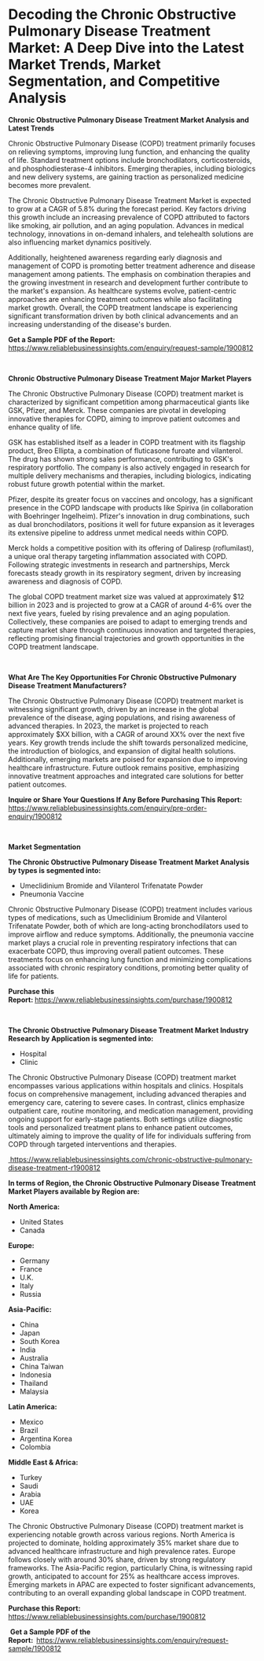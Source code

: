 <p><h1>Decoding the Chronic Obstructive Pulmonary Disease Treatment Market: A Deep Dive into the Latest Market Trends, Market Segmentation, and Competitive Analysis</h1></p><p><strong>Chronic Obstructive Pulmonary Disease Treatment Market Analysis and Latest Trends</strong></p>
<p><p>Chronic Obstructive Pulmonary Disease (COPD) treatment primarily focuses on relieving symptoms, improving lung function, and enhancing the quality of life. Standard treatment options include bronchodilators, corticosteroids, and phosphodiesterase-4 inhibitors. Emerging therapies, including biologics and new delivery systems, are gaining traction as personalized medicine becomes more prevalent.</p><p>The Chronic Obstructive Pulmonary Disease Treatment Market is expected to grow at a CAGR of 5.8% during the forecast period. Key factors driving this growth include an increasing prevalence of COPD attributed to factors like smoking, air pollution, and an aging population. Advances in medical technology, innovations in on-demand inhalers, and telehealth solutions are also influencing market dynamics positively. </p><p>Additionally, heightened awareness regarding early diagnosis and management of COPD is promoting better treatment adherence and disease management among patients. The emphasis on combination therapies and the growing investment in research and development further contribute to the market's expansion. As healthcare systems evolve, patient-centric approaches are enhancing treatment outcomes while also facilitating market growth. Overall, the COPD treatment landscape is experiencing significant transformation driven by both clinical advancements and an increasing understanding of the disease's burden.</p></p>
<p><strong>Get a Sample PDF of the Report:&nbsp;</strong> <a href="https://www.reliablebusinessinsights.com/enquiry/request-sample/1900812?utm_campaign=2950&utm_medium=2&utm_source=Github&utm_content=ia&utm_term=19042025&utm_id=chronic-obstructive-pulmonary-disease-treatment">https://www.reliablebusinessinsights.com/enquiry/request-sample/1900812</a></p>
<p>&nbsp;</p>
<p><strong>Chronic Obstructive Pulmonary Disease Treatment Major Market Players</strong></p>
<p><p>The Chronic Obstructive Pulmonary Disease (COPD) treatment market is characterized by significant competition among pharmaceutical giants like GSK, Pfizer, and Merck. These companies are pivotal in developing innovative therapies for COPD, aiming to improve patient outcomes and enhance quality of life. </p><p>GSK has established itself as a leader in COPD treatment with its flagship product, Breo Ellipta, a combination of fluticasone furoate and vilanterol. The drug has shown strong sales performance, contributing to GSK's respiratory portfolio. The company is also actively engaged in research for multiple delivery mechanisms and therapies, including biologics, indicating robust future growth potential within the market.</p><p>Pfizer, despite its greater focus on vaccines and oncology, has a significant presence in the COPD landscape with products like Spiriva (in collaboration with Boehringer Ingelheim). Pfizer's innovation in drug combinations, such as dual bronchodilators, positions it well for future expansion as it leverages its extensive pipeline to address unmet medical needs within COPD.</p><p>Merck holds a competitive position with its offering of Daliresp (roflumilast), a unique oral therapy targeting inflammation associated with COPD. Following strategic investments in research and partnerships, Merck forecasts steady growth in its respiratory segment, driven by increasing awareness and diagnosis of COPD.</p><p>The global COPD treatment market size was valued at approximately $12 billion in 2023 and is projected to grow at a CAGR of around 4-6% over the next five years, fueled by rising prevalence and an aging population. Collectively, these companies are poised to adapt to emerging trends and capture market share through continuous innovation and targeted therapies, reflecting promising financial trajectories and growth opportunities in the COPD treatment landscape.</p></p>
<p>&nbsp;</p>
<p><strong>What Are The Key Opportunities For Chronic Obstructive Pulmonary Disease Treatment Manufacturers?</strong></p>
<p><p>The Chronic Obstructive Pulmonary Disease (COPD) treatment market is witnessing significant growth, driven by an increase in the global prevalence of the disease, aging populations, and rising awareness of advanced therapies. In 2023, the market is projected to reach approximately $XX billion, with a CAGR of around XX% over the next five years. Key growth trends include the shift towards personalized medicine, the introduction of biologics, and expansion of digital health solutions. Additionally, emerging markets are poised for expansion due to improving healthcare infrastructure. Future outlook remains positive, emphasizing innovative treatment approaches and integrated care solutions for better patient outcomes.</p></p>
<p><strong>Inquire or Share Your Questions If Any Before Purchasing This Report:</strong> <a href="https://www.reliablebusinessinsights.com/enquiry/pre-order-enquiry/1900812?utm_campaign=2950&utm_medium=2&utm_source=Github&utm_content=ia&utm_term=19042025&utm_id=chronic-obstructive-pulmonary-disease-treatment">https://www.reliablebusinessinsights.com/enquiry/pre-order-enquiry/1900812</a></p>
<p>&nbsp;</p>
<p><strong>Market Segmentation</strong></p>
<p><strong>The Chronic Obstructive Pulmonary Disease Treatment Market Analysis by types is segmented into:</strong></p>
<p><ul><li>Umeclidinium Bromide and Vilanterol Trifenatate Powder</li><li>Pneumonia Vaccine</li></ul></p>
<p><p>Chronic Obstructive Pulmonary Disease (COPD) treatment includes various types of medications, such as Umeclidinium Bromide and Vilanterol Trifenatate Powder, both of which are long-acting bronchodilators used to improve airflow and reduce symptoms. Additionally, the pneumonia vaccine market plays a crucial role in preventing respiratory infections that can exacerbate COPD, thus improving overall patient outcomes. These treatments focus on enhancing lung function and minimizing complications associated with chronic respiratory conditions, promoting better quality of life for patients.</p></p>
<p><strong>Purchase this Report:&nbsp;</strong><a href="https://www.reliablebusinessinsights.com/purchase/1900812?utm_campaign=2950&utm_medium=2&utm_source=Github&utm_content=ia&utm_term=19042025&utm_id=chronic-obstructive-pulmonary-disease-treatment">https://www.reliablebusinessinsights.com/purchase/1900812</a></p>
<p>&nbsp;</p>
<p><strong>The Chronic Obstructive Pulmonary Disease Treatment Market Industry Research by Application is segmented into:</strong></p>
<p><ul><li>Hospital</li><li>Clinic</li></ul></p>
<p><p>The Chronic Obstructive Pulmonary Disease (COPD) treatment market encompasses various applications within hospitals and clinics. Hospitals focus on comprehensive management, including advanced therapies and emergency care, catering to severe cases. In contrast, clinics emphasize outpatient care, routine monitoring, and medication management, providing ongoing support for early-stage patients. Both settings utilize diagnostic tools and personalized treatment plans to enhance patient outcomes, ultimately aiming to improve the quality of life for individuals suffering from COPD through targeted interventions and therapies.</p></p>
<p><a href="https://www.reliablebusinessinsights.com/chronic-obstructive-pulmonary-disease-treatment-r1900812?utm_campaign=2950&utm_medium=2&utm_source=Github&utm_content=ia&utm_term=19042025&utm_id=chronic-obstructive-pulmonary-disease-treatment">&nbsp;https://www.reliablebusinessinsights.com/chronic-obstructive-pulmonary-disease-treatment-r1900812</a></p>
<p><strong>In terms of Region, the Chronic Obstructive Pulmonary Disease Treatment Market Players available by Region are:</strong></p>
<p>
    <p> <strong> North America: </strong>
        <ul>
            <li>United States</li>
            <li>Canada</li>
        </ul>
        </p> 
    <p> <strong> Europe: </strong>
        <ul>
            <li>Germany</li>
            <li>France</li>
            <li>U.K.</li>
            <li>Italy</li>
            <li>Russia</li>
        </ul>
        </p> 
    <p> <strong> Asia-Pacific: </strong>
        <ul>
            <li>China</li>
            <li>Japan</li>
            <li>South Korea</li>
            <li>India</li>
            <li>Australia</li>
            <li>China Taiwan</li>
            <li>Indonesia</li>
            <li>Thailand</li>
            <li>Malaysia</li>
        </ul>
        </p> 
    <p> <strong> Latin America: </strong>
        <ul>
            <li>Mexico</li>
            <li>Brazil</li>
            <li>Argentina Korea</li>
            <li>Colombia</li>
        </ul>
        </p> 
    <p> <strong> Middle East & Africa: </strong>
        <ul>
            <li>Turkey</li>
            <li>Saudi</li>
            <li>Arabia</li>
            <li>UAE</li>
            <li>Korea</li>
        </ul>
    </p>
    </p>
<p><p>The Chronic Obstructive Pulmonary Disease (COPD) treatment market is experiencing notable growth across various regions. North America is projected to dominate, holding approximately 35% market share due to advanced healthcare infrastructure and high prevalence rates. Europe follows closely with around 30% share, driven by strong regulatory frameworks. The Asia-Pacific region, particularly China, is witnessing rapid growth, anticipated to account for 25% as healthcare access improves. Emerging markets in APAC are expected to foster significant advancements, contributing to an overall expanding global landscape in COPD treatment.</p></p>
<p><strong>Purchase this Report: </strong><a href="https://www.reliablebusinessinsights.com/purchase/1900812?utm_campaign=2950&utm_medium=2&utm_source=Github&utm_content=ia&utm_term=19042025&utm_id=chronic-obstructive-pulmonary-disease-treatment">https://www.reliablebusinessinsights.com/purchase/1900812</a></p>
<p>&nbsp;<strong>Get a Sample PDF of the Report:&nbsp;&nbsp;</strong><a href="https://www.reliablebusinessinsights.com/enquiry/request-sample/1900812?utm_campaign=2950&utm_medium=2&utm_source=Github&utm_content=ia&utm_term=19042025&utm_id=chronic-obstructive-pulmonary-disease-treatment">https://www.reliablebusinessinsights.com/enquiry/request-sample/1900812</a></p>
<p><strong></strong></p>
<p><p></p><p></p><p></p></p>